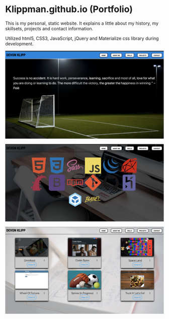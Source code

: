 # Klippman.github.io (Portfolio)

This is my personal, static website. It explains a little about my history, my skillsets, projects and contact information.

Utilized html5, CSS3, JavaScript, jQuery and Materialize css library during development.

![Window Settings](./images/portfolio.png)


![Window Settings](./images/portfolio2.png)


![Window Settings](./images/portfolio3.png)


